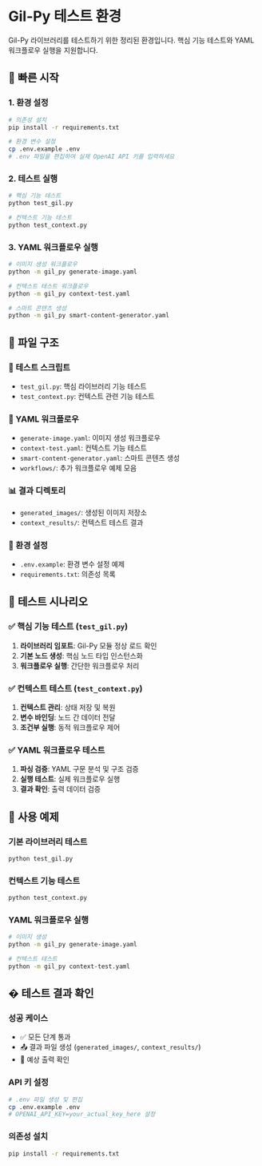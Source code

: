# Gil-Py 테스트 환경

Gil-Py 라이브러리를 테스트하기 위한 정리된 환경입니다. 핵심 기능 테스트와 YAML 워크플로우 실행을 지원합니다.

## 🚀 빠른 시작

### 1. 환경 설정

```bash
# 의존성 설치
pip install -r requirements.txt

# 환경 변수 설정
cp .env.example .env
# .env 파일을 편집하여 실제 OpenAI API 키를 입력하세요
```

### 2. 테스트 실행

```bash
# 핵심 기능 테스트
python test_gil.py

# 컨텍스트 기능 테스트
python test_context.py
```

### 3. YAML 워크플로우 실행

```bash
# 이미지 생성 워크플로우
python -m gil_py generate-image.yaml

# 컨텍스트 테스트 워크플로우
python -m gil_py context-test.yaml

# 스마트 콘텐츠 생성
python -m gil_py smart-content-generator.yaml
```

## 📁 파일 구조

### 🧪 테스트 스크립트
- `test_gil.py`: 핵심 라이브러리 기능 테스트
- `test_context.py`: 컨텍스트 관련 기능 테스트
### 📄 YAML 워크플로우
- `generate-image.yaml`: 이미지 생성 워크플로우
- `context-test.yaml`: 컨텍스트 기능 테스트
- `smart-content-generator.yaml`: 스마트 콘텐츠 생성
- `workflows/`: 추가 워크플로우 예제 모음

### 📊 결과 디렉토리
- `generated_images/`: 생성된 이미지 저장소
- `context_results/`: 컨텍스트 테스트 결과

### 🔧 환경 설정
- `.env.example`: 환경 변수 설정 예제
- `requirements.txt`: 의존성 목록

## 🎯 테스트 시나리오

### ✅ 핵심 기능 테스트 (`test_gil.py`)
1. **라이브러리 임포트**: Gil-Py 모듈 정상 로드 확인
2. **기본 노드 생성**: 핵심 노드 타입 인스턴스화
3. **워크플로우 실행**: 간단한 워크플로우 처리

### ✅ 컨텍스트 테스트 (`test_context.py`)
1. **컨텍스트 관리**: 상태 저장 및 복원
2. **변수 바인딩**: 노드 간 데이터 전달
3. **조건부 실행**: 동적 워크플로우 제어

### ✅ YAML 워크플로우 테스트
1. **파싱 검증**: YAML 구문 분석 및 구조 검증
2. **실행 테스트**: 실제 워크플로우 실행
3. **결과 확인**: 출력 데이터 검증

## 🚀 사용 예제

### 기본 라이브러리 테스트
```bash
python test_gil.py
```

### 컨텍스트 기능 테스트
```bash
python test_context.py
```

### YAML 워크플로우 실행
```bash
# 이미지 생성
python -m gil_py generate-image.yaml

# 컨텍스트 테스트
python -m gil_py context-test.yaml
```

## � 테스트 결과 확인

### 성공 케이스
- ✅ 모든 단계 통과
- 📤 결과 파일 생성 (`generated_images/`, `context_results/`)
- 🎉 예상 출력 확인

### API 키 설정
```bash
# .env 파일 생성 및 편집
cp .env.example .env
# OPENAI_API_KEY=your_actual_key_here 설정
```

### 의존성 설치
```bash
pip install -r requirements.txt
```

